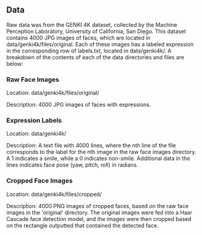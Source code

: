 ## Data

Raw data was from the GENKI 4K dataset, collected by the Machine Perception Laboratory, University of California,
San Diego. This dataset contains 4000 JPG images of faces, which are located in data/genki4k/files/original. Each of
these images has a labeled expression in the corresponding row of labels.txt, located in data/genki4k/. A breakdown
of the contents of each of the data directories and files are below:

### Raw Face Images 

Location: data/genki4k/files/original/

Description: 4000 JPG images of faces with expressions. 

### Expression Labels

Location: data/genki4k/

Description: A text file with 4000 lines, where the nth line of the file corresponds to the label for the 
nth image in the raw face images directory. A 1 indicates a smile, while a 0 indicates non-smile. Additional 
data in the lines indicates face pose (yaw, pitch, roll) in radians. 

### Cropped Face Images

Location: data/genki4k/files/cropped/

Description: 4000 PNG images of cropped faces, based on the raw face images in the 'original' directory. 
The original images were fed into a Haar Cascade face detection model, and the images were then cropped based on
the rectangle outputted that contained the detected face. 
